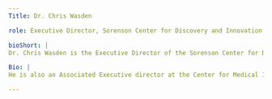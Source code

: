 ```yaml
---
Title: Dr. Chris Wasden

role: Executive Director, Sorenson Center for Discovery and Innovation at the University of Utah

bioShort: |
Dr. Chris Wasden is the Executive Director of the Sorenson Center for Discovery and Innovation at the David Eccles School of Business at the University of Utah. 

Bio: |
He is also an Associated Executive director at the Center for Medical Innovation at the medical school, and a professor in the Entrepreneurship and Strategy Department. He also continues to work with PwC where he was the Global Healthcare Innovation Leader. As a global thought leader on Digital Health and the role that Social, Mobile, Analytic and Cloud technologies are transforming healthcare and other industries he has written and published over 60 articles and reports on the topic, and he speaks at over 30 events each year on how Digital Health is transforming the practice of medicine, the delivery of care, and the creation of an entirely new wellness paradigm based upon objective measures that lead to greater engagement and changes in human behavior.

---
```

